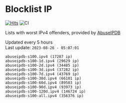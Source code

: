 # Blocklist IP

[![Hits](https://hits.seeyoufarm.com/api/count/incr/badge.svg?url=https%3A%2F%2Fgithub.com%2Fborestad%2Fblocklist-ip%2F&count_bg=%2379C83D&title_bg=%23555555&icon=&icon_color=%23E7E7E7&title=hits&edge_flat=false)](https://hits.seeyoufarm.com)  ![CI](https://img.shields.io/github/workflow/status/borestad/blocklist-ip/CI?style=flat-square)

Lists with worst IPv4 offenders, provided by [AbuseIPDB](https://www.abuseipdb.com/)

<!-- FOOTER-PLACEHOLDER -->
Updated every 5 hours<br>
Last update: `2023-08-26 - 05:07:01`
```
abuseipdb-s100.ipv4 (17287 ip)
abuseipdb-s100-1d.ipv4 (29629 ip)
abuseipdb-s100-2d.ipv4 (34485 ip)
abuseipdb-s100-3d.ipv4 (37282 ip)
abuseipdb-s100-7d.ipv4 (43769 ip)
abuseipdb-s100-30d.ipv4 (66101 ip)
abuseipdb-s100-60d.ipv4 (89503 ip)
abuseipdb-s100-90d.ipv4 (93973 ip)
abuseipdb-s100-120d.ipv4 (146724 ip)
abuseipdb-s100-all.ipv4 (356376 ip)
```
